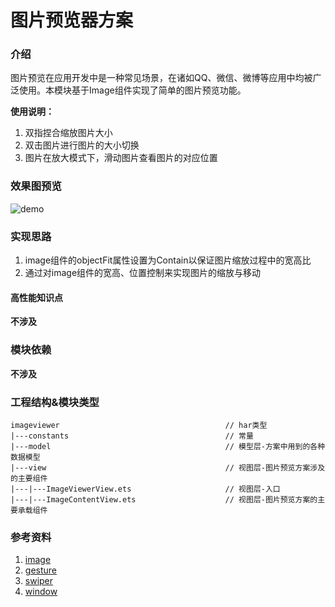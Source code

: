 # 图片预览器方案

### 介绍

图片预览在应用开发中是一种常见场景，在诸如QQ、微信、微博等应用中均被广泛使用。本模块基于Image组件实现了简单的图片预览功能。

**使用说明：**

1. 双指捏合缩放图片大小
1. 双击图片进行图片的大小切换
1. 图片在放大模式下，滑动图片查看图片的对应位置

### 效果图预览

![demo](../../screenshots/device/ImageViewer.gif)

### 实现思路

1. image组件的objectFit属性设置为Contain以保证图片缩放过程中的宽高比
1. 通过对image组件的宽高、位置控制来实现图片的缩放与移动

#### 高性能知识点

**不涉及**

### 模块依赖

**不涉及**

### 工程结构&模块类型

```
imageviewer                                     // har类型
|---constants                                   // 常量
|---model                                       // 模型层-方案中用到的各种数据模型
|---view                                        // 视图层-图片预览方案涉及的主要组件
|---|---ImageViewerView.ets                     // 视图层-入口
|---|---ImageContentView.ets                    // 视图层-图片预览方案的主要承载组件
```

### 参考资料

1. [image](https://developer.harmonyos.com/cn/docs/documentation/doc-references-V2/ts-basic-components-image-0000001580026342-V2?catalogVersion=V2)
2. [gesture](https://developer.harmonyos.com/cn/docs/documentation/doc-references-V2/3_3_u624b_u52bf_u5904_u7406-0000001580185734-V2v)
3. [swiper](https://developer.harmonyos.com/cn/docs/documentation/doc-references-V2/ts-container-swiper-0000001630306301-V2)
4. [window](https://developer.harmonyos.com/cn/docs/documentation/doc-references-V2/js-apis-window-0000001630146157-V2)